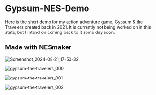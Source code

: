 # Gypsum-NES-Demo
Here is the short demo for my action adventure game, Gypsum &amp; the Travelers created back in 2021. It is currently not being worked on in this state, but I intend on coming back to it some day soon.

## Made with NESmaker

![Screenshot_2024-08-21_17-50-32](https://github.com/user-attachments/assets/88de9416-d960-4a07-aeff-892aa763c541)

![gypsum-the-travelers_000](https://github.com/user-attachments/assets/351e656d-8542-4859-9fa7-57c6836dc69a)

![gypsum-the-travelers_001](https://github.com/user-attachments/assets/5ad216cb-c30e-4d9b-b844-02ba79a23d4d)

![gypsum-the-travelers_002](https://github.com/user-attachments/assets/2c649141-7ce1-4429-99e2-c5720afafe6a)
